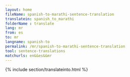```yaml
---
layout: home
fileName: spanish-to-marathi-sentence-translation
translatein: spanish_to_marathi
folderName : translate
lang: mr
from: es
to: mr
langname: spanish-to
permalink: /mr/spanish-to-marathi-sentence-translation
tool: sentence-translations
matchurls: en&&es&&mr
---
```

{% include section/translateinto.html %}
